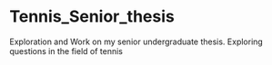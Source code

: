 # Tennis_Senior_thesis
Exploration and Work on my senior undergraduate thesis.  Exploring questions in the field of tennis
